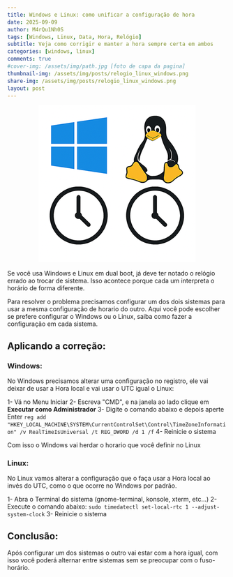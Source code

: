 ```yaml
---
title: Windows e Linux: como unificar a configuração de hora
date: 2025-09-09
author: M4rQu1Nh0S
tags: [Windows, Linux, Data, Hora, Relógio]
subtitle: Veja como corrigir e manter a hora sempre certa em ambos
categories: [windows, linux]
comments: true
#cover-img: /assets/img/path.jpg [foto de capa da pagina]
thumbnail-img: /assets/img/posts/relogio_linux_windows.png
share-img: /assets/img/posts/relogio_linux_windows.png
layout: post
---
```


<p align='center'><img alt='ilustração de um relogio abaixo da logo do windows e do linux' src="/assets/img/posts/relogio_linux_windows.png"/></p>
Se você usa Windows e Linux em dual boot, já deve ter notado o relógio errado ao trocar de sistema. Isso acontece porque cada um interpreta o horário de forma diferente.

Para resolver o problema precisamos configurar um dos dois sistemas para usar a mesma configuração de horario do outro. Aqui você pode escolher se prefere configurar o Windows ou o Linux, saiba como fazer a configuração em cada sistema.

## Aplicando a correção:

### Windows:
No Windows precisamos alterar uma configuração no registro, ele vai deixar de usar a Hora local e vai usar o UTC igual o Linux:

1- Vá no Menu Iniciar
2- Escreva "CMD", e na janela ao lado clique em **Executar como Administrador**
3- Digite o comando abaixo e depois aperte Enter
`reg add "HKEY_LOCAL_MACHINE\SYSTEM\CurrentControlSet\Control\TimeZoneInformation" /v RealTimeIsUniversal /t REG_DWORD /d 1 /f`
4- Reinicie o sistema

Com isso o Windows vai herdar o horario que você definir no Linux

### Linux:
No Linux vamos alterar a configuração que o faça usar a Hora local ao invés do UTC, como o que ocorre no Windows por padrão.

1- Abra o Terminal do sistema (gnome-terminal, konsole, xterm, etc...)
2- Execute o comando abaixo:
`sudo timedatectl set-local-rtc 1 --adjust-system-clock`
3- Reinicie o sistema

## Conclusão:
Após configurar um dos sistemas o outro vai estar com a hora igual, com isso você poderá alternar entre sistemas sem se preocupar com o fuso-horário.
